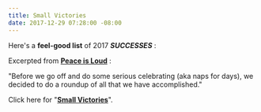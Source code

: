 ```yaml
---
title: Small Victories
date: 2017-12-29 07:28:00 -08:00
---
```


Here's a **feel-good list** of 2017 ***SUCCESSES*** :

Excerpted from [**Peace is Loud**](https://peaceisloud.org/) : 

"Before we go off and do some serious celebrating (aka naps for days), we decided to do a roundup of all that we have accomplished."

Click here for "[**Small Victories**](https://mail.google.com/mail/u/0/?ui=2&ik=8572215dd4&view=lg&msg=160a27acdf9560b2)".
